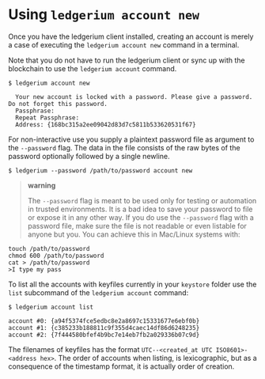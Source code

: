 Using `ledgerium account new`
=============================

Once you have the ledgerium client installed, creating an account is
merely a case of executing the `ledgerium account new` command in a
terminal.

Note that you do not have to run the ledgerium client or sync up with
the blockchain to use the `ledgerium account` command.

``` {.sourceCode .bash}
$ ledgerium account new

  Your new account is locked with a password. Please give a password. Do not forget this password.
  Passphrase:
  Repeat Passphrase:
  Address: {168bc315a2ee09042d83d7c5811b533620531f67}
```

For non-interactive use you supply a plaintext password file as argument
to the `--password` flag. The data in the file consists of the raw bytes
of the password optionally followed by a single newline.

``` {.sourceCode .bash}
$ ledgerium --password /path/to/password account new
```

> **warning**
>
> The `--password` flag is meant to be used only for testing or
> automation in trusted environments. It is a bad idea to save your
> password to file or expose it in any other way. If you do use the
> `--password` flag with a password file, make sure the file is not
> readable or even listable for anyone but you. You can achieve this in
> Mac/Linux systems with:

``` {.sourceCode .bash}
touch /path/to/password
chmod 600 /path/to/password
cat > /path/to/password
>I type my pass
```

To list all the accounts with keyfiles currently in your `keystore`
folder use the `list` subcommand of the `ledgerium account` command:

``` {.sourceCode .bash}
$ ledgerium account list

account #0: {a94f5374fce5edbc8e2a8697c15331677e6ebf0b}
account #1: {c385233b188811c9f355d4caec14df86d6248235}
account #2: {7f444580bfef4b9bc7e14eb7fb2a029336b07c9d}
```

The filenames of keyfiles has the format
`UTC--<created_at UTC ISO8601>-<address hex>`. The order of accounts
when listing, is lexicographic, but as a consequence of the timestamp
format, it is actually order of creation.
